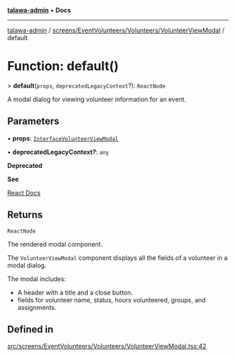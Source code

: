 [**talawa-admin**](../../../../../README.md) • **Docs**

***

[talawa-admin](../../../../../modules.md) / [screens/EventVolunteers/Volunteers/VolunteerViewModal](../README.md) / default

# Function: default()

\> **default**(`props`, `deprecatedLegacyContext`?): `ReactNode`

A modal dialog for viewing volunteer information for an event.

## Parameters

• **props**: [`InterfaceVolunteerViewModal`](../interfaces/InterfaceVolunteerViewModal.md)

• **deprecatedLegacyContext?**: `any`

**Deprecated**

**See**

[React Docs](https://legacy.reactjs.org/docs/legacy-context.html#referencing-context-in-lifecycle-methods)

## Returns

`ReactNode`

The rendered modal component.

The `VolunteerViewModal` component displays all the fields of a volunteer in a modal dialog.

The modal includes:
- A header with a title and a close button.
- fields for volunteer name, status, hours volunteered, groups, and assignments.

## Defined in

[src/screens/EventVolunteers/Volunteers/VolunteerViewModal.tsx:42](https://github.com/PalisadoesFoundation/talawa-admin/blob/4bef0939e3fab4672bfd3599312195b8557e01a3/src/screens/EventVolunteers/Volunteers/VolunteerViewModal.tsx#L42)
